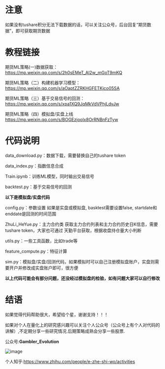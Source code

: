 # 注意
如果没有tushare积分无法下载数据的话，可以关注公众号，后台回复“期货数据”，即可获取期货数据

# 教程链接
期货ML策略(一)数据获取：
https://mp.weixin.qq.com/s/2h0sEMeT_Al2w_mGoT9mKQ

期货ML策略（二）构建机器学习模型：
https://mp.weixin.qq.com/s/aOaptZZRKHGFETKjco05SA

期货ML策略（三）基于交易信号的回测：
https://mp.weixin.qq.com/s/xpa1XQ9JqMkVdVPhjLdvJw

期货ML策略（四）模拟盘/实盘上线
https://mp.weixin.qq.com/s/BOGEzjoolx8OrRNBnFzTyw

# 代码说明
data_download.py：数据下载，需要替换自己的tushare token

data_index.py：指数信息合成

Train.ipynb：训练ML模型，同时输出交易信号

backtest.py：基于交易信号的回测

**以下是模拟盘/实盘代码**

config.py：参数设置 如果是实盘或模拟盘, basktest需要设置false, startdate和enddate是回测的时间范围

ZhuLi_HeYue.py：主力合约类  获取主力合约列表和主力合约历史日K信息，需要tushare token，大家也可通过 天勤平台获取，根据收盘持仓量大小判断

utils.py：一些工具函数，比如trade等

feature_compute.py：特征计算

sim.py：模拟盘/实盘/回测代码，如果模拟时可以自己注册模拟盘账户，实盘则需要开户并修改成实盘账户即可，很方便

**以上代码可能会有部分问题，还没经过模拟盘的检验，如有问题大家可以自行修改**

# 结语
如果觉得代码帮助很大，希望给个星，谢谢支持！！！

如果对个人在量化上的研究感兴趣可以关注个人公众号（公众号上有个人对代码的讲解）,不定期分享一些研究情况.后期策略成熟会分享一些股票.

公众号:**Gambler_Evolution**

 ![image](https://github.com/wbbhcb/futures_strategy/blob/master/qrcode.jpg)

个人知乎:https://www.zhihu.com/people/e-zhe-shi-wo/activities
